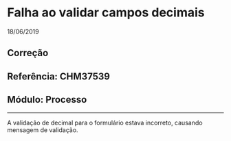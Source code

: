 # Falha ao validar campos decimais
18/06/2019
## Correção
## Referência: CHM37539
## Módulo: Processo
***

A validação de decimal para o formulário estava incorreto, causando mensagem de validação.
